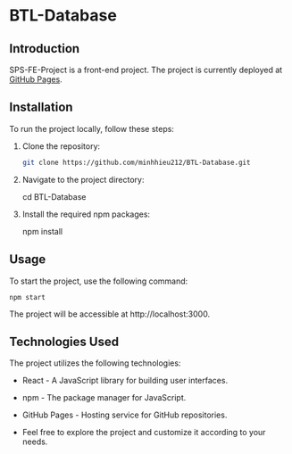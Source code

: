 # BTL-Database

## Introduction

SPS-FE-Project is a front-end project. The project is currently deployed at [GitHub Pages](https://minhhieu212.github.io/BTL-Database/).

## Installation

To run the project locally, follow these steps:

1. Clone the repository:

   ```bash
   git clone https://github.com/minhhieu212/BTL-Database.git

2. Navigate to the project directory:

    cd BTL-Database

3. Install the required npm packages:

    npm install

## Usage

To start the project, use the following command:

    npm start

The project will be accessible at http://localhost:3000.

## Technologies Used

The project utilizes the following technologies:

- React - A JavaScript library for building user interfaces.

- npm - The package manager for JavaScript.

- GitHub Pages - Hosting service for GitHub repositories.

- Feel free to explore the project and customize it according to your needs.
